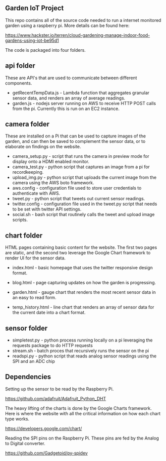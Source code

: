Garden IoT Project
------------------

This repo contains all of the source code needed to run a internet monitored garden using a raspberry pi.  More details can be found here:

https://www.hackster.io/terren/cloud-gardening-manage-indoor-food-gardens-using-iot-be95d1

The code is packaged into four folders.

api folder
----------
These are API's that are used to communicate between different components.

- getRecentTempData.js - Lambda function that aggregates granular sensor data, and renders an array of average readings.
- garden.js - nodejs server running on AWS to receive HTTP POST calls from the pi.  Currently this is run on an EC2 instance.

camera folder
-------------
These are installed on a Pi that can be used to capture images of the garden, and can then be saved to complement the sensor data, or to elaborate on findings on the website.

- camera_setup.py - script that runs the camera in preview mode for display onto a HDMI enabled monitor.
- camera_test.py - python script that captures an image from a pi for recordkeeping.
- upload_img.py - python script that uploads the current image from the camera using the AWS boto framework.
- aws.config - configuration file used to store user credentials to authenticate with AWS.
- tweet.py - python script that tweets out current sensor readings.
- twitter.config - configuration file used in the tweet.py script that needs to be set with twitter API settings.
- social.sh - bash script that routinely calls the tweet and upload image scripts.

chart folder
-------------
HTML pages containing basic content for the website.  The first two pages are static, and the second two leverage the Google Chart framework to render UI for the sensor data.

- index.html - basic homepage that uses the twitter responsive design format.
- blog.html - page capturing updates on how the garden is progressing.

- garden.html - gauge chart that renders the most recent sensor data in an easy to read form.
- temp_history.html - line chart that renders an array of sensor data for the current date into a chart format.

sensor folder
-------------

- simpletest.py - python process running locally on a pi leveraging the requests package to do HTTP requests
- stream.sh - batch proces that recursively runs the sensor on the pi
- readspi.py - python script that reads analog sensor readings using the SPI and an ADC chip

Dependencies
------------
Setting up the sensor to be read by the Raspberry Pi.

https://github.com/adafruit/Adafruit_Python_DHT

The heavy lifting of the charts is done by the Google Charts framework.  Here is where the website with all the critical
information on how each chart type works.

https://developers.google.com/chart/

Reading the SPI pins on the Raspberry Pi. These pins are fed by the Analog to Digital converter.

https://github.com/Gadgetoid/py-spidev
